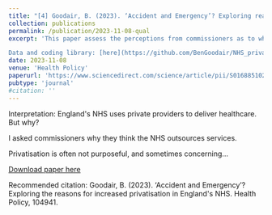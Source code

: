 ```yaml
---
title: "[4] Goodair, B. (2023). ‘Accident and Emergency’? Exploring reasons for increased privatisation in england’s nhs."
collection: publications
permalink: /publication/2023-11-08-qual
excerpt: 'This paper assess the perceptions from commissioners as to why NHS services are outsourced to the private sector.<br> 

Data and coding library: [here](https://github.com/BenGoodair/NHS_privatisation_treatments)'
date: 2023-11-08
venue: 'Health Policy'
paperurl: 'https://www.sciencedirect.com/science/article/pii/S0168851023002269'
pubtype: 'journal'
#citation: ''
---
```

Interpretation: England's NHS uses private providers to deliver healthcare. But why?

I asked commissioners why they think the NHS outsources services.

Privatisation is often not purposeful, and sometimes concerning...

[Download paper here](https://www.sciencedirect.com/science/article/pii/S0168851023002269)

Recommended citation: Goodair, B. (2023). ‘Accident and Emergency’? Exploring the reasons for increased privatisation in England's NHS. Health Policy, 104941.
